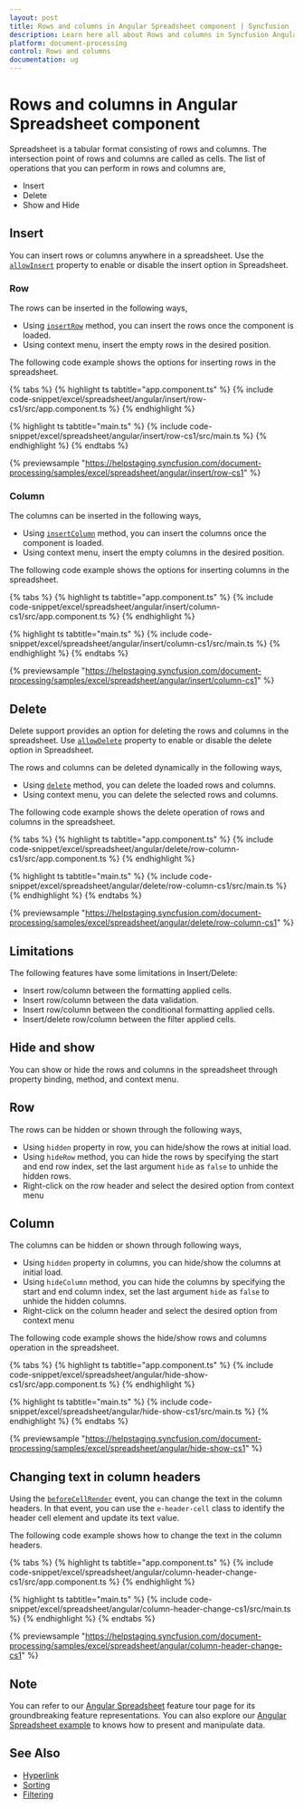 ```yaml
---
layout: post
title: Rows and columns in Angular Spreadsheet component | Syncfusion
description: Learn here all about Rows and columns in Syncfusion Angular Spreadsheet component of Syncfusion Essential JS 2 and more.
platform: document-processing
control: Rows and columns 
documentation: ug
---
```


# Rows and columns in Angular Spreadsheet component

Spreadsheet is a tabular format consisting of rows and columns. The intersection point of rows and columns are called as cells. The list of operations that you can perform in rows and columns are,

* Insert
* Delete
* Show and Hide

## Insert

You can insert rows or columns anywhere in a spreadsheet. Use the [`allowInsert`](https://ej2.syncfusion.com/angular/documentation/api/spreadsheet/#allowinsert) property to enable or disable the insert option in Spreadsheet.

### Row

The rows can be inserted in the following ways,

* Using [`insertRow`](https://ej2.syncfusion.com/angular/documentation/api/spreadsheet/#insertrow) method, you can insert the rows once the component is loaded.
* Using context menu, insert the empty rows in the desired position.

The following code example shows the options for inserting rows in the spreadsheet.

{% tabs %}
{% highlight ts tabtitle="app.component.ts" %}
{% include code-snippet/excel/spreadsheet/angular/insert/row-cs1/src/app.component.ts %}
{% endhighlight %}

{% highlight ts tabtitle="main.ts" %}
{% include code-snippet/excel/spreadsheet/angular/insert/row-cs1/src/main.ts %}
{% endhighlight %}
{% endtabs %}
  
{% previewsample "https://helpstaging.syncfusion.com/document-processing/samples/excel/spreadsheet/angular/insert/row-cs1" %}

### Column

The columns can be inserted in the following ways,

* Using [`insertColumn`](https://ej2.syncfusion.com/angular/documentation/api/spreadsheet/#insertcolumn) method, you can insert the columns once the component is loaded.
* Using context menu, insert the empty columns in the desired position.

The following code example shows the options for inserting columns in the spreadsheet.

{% tabs %}
{% highlight ts tabtitle="app.component.ts" %}
{% include code-snippet/excel/spreadsheet/angular/insert/column-cs1/src/app.component.ts %}
{% endhighlight %}

{% highlight ts tabtitle="main.ts" %}
{% include code-snippet/excel/spreadsheet/angular/insert/column-cs1/src/main.ts %}
{% endhighlight %}
{% endtabs %}
  
{% previewsample "https://helpstaging.syncfusion.com/document-processing/samples/excel/spreadsheet/angular/insert/column-cs1" %}

## Delete

Delete support provides an option for deleting the rows and columns in the spreadsheet. Use [`allowDelete`](https://ej2.syncfusion.com/angular/documentation/api/spreadsheet/#allowdelete) property to enable or disable the delete option in Spreadsheet.

The rows and columns can be deleted dynamically in the following ways,

* Using [`delete`](https://ej2.syncfusion.com/angular/documentation/api/spreadsheet/#delete) method, you can delete the loaded rows and columns.
* Using context menu, you can delete the selected rows and columns.

The following code example shows the delete operation of rows and columns in the spreadsheet.

{% tabs %}
{% highlight ts tabtitle="app.component.ts" %}
{% include code-snippet/excel/spreadsheet/angular/delete/row-column-cs1/src/app.component.ts %}
{% endhighlight %}

{% highlight ts tabtitle="main.ts" %}
{% include code-snippet/excel/spreadsheet/angular/delete/row-column-cs1/src/main.ts %}
{% endhighlight %}
{% endtabs %}
  
{% previewsample "https://helpstaging.syncfusion.com/document-processing/samples/excel/spreadsheet/angular/delete/row-column-cs1" %}

## Limitations

The following features have some limitations in Insert/Delete:

* Insert row/column between the formatting applied cells.
* Insert row/column between the data validation.
* Insert row/column between the conditional formatting applied cells.
* Insert/delete row/column between the filter applied cells.

## Hide and show

You can show or hide the rows and columns in the spreadsheet through property binding, method, and context menu.

## Row

The rows can be hidden or shown through the following ways,

* Using `hidden` property in row, you can hide/show the rows at initial load.
* Using `hideRow` method, you can hide the rows by specifying the start and end row index, set the last argument `hide` as `false` to unhide the hidden rows.
* Right-click on the row header and select the desired option from context menu

## Column

The columns can be hidden or shown through following ways,

* Using `hidden` property in columns, you can hide/show the columns at initial load.
* Using `hideColumn` method, you can hide the columns by specifying the start and end column index, set the last argument `hide` as `false` to unhide the hidden columns.
* Right-click on the column header and select the desired option from context menu

The following code example shows the hide/show rows and columns operation in the spreadsheet.

{% tabs %}
{% highlight ts tabtitle="app.component.ts" %}
{% include code-snippet/excel/spreadsheet/angular/hide-show-cs1/src/app.component.ts %}
{% endhighlight %}

{% highlight ts tabtitle="main.ts" %}
{% include code-snippet/excel/spreadsheet/angular/hide-show-cs1/src/main.ts %}
{% endhighlight %}
{% endtabs %}
  
{% previewsample "https://helpstaging.syncfusion.com/document-processing/samples/excel/spreadsheet/angular/hide-show-cs1" %}

## Changing text in column headers

Using the [`beforeCellRender`](https://ej2.syncfusion.com/angular/documentation/api/spreadsheet/#beforecellrender) event, you can change the text in the column headers. In that event, you can use the `e-header-cell` class to identify the header cell element and update its text value.

The following code example shows how to change the text in the column headers.

{% tabs %}
{% highlight ts tabtitle="app.component.ts" %}
{% include code-snippet/excel/spreadsheet/angular/column-header-change-cs1/src/app.component.ts %}
{% endhighlight %}

{% highlight ts tabtitle="main.ts" %}
{% include code-snippet/excel/spreadsheet/angular/column-header-change-cs1/src/main.ts %}
{% endhighlight %}
{% endtabs %}
  
{% previewsample "https://helpstaging.syncfusion.com/document-processing/samples/excel/spreadsheet/angular/column-header-change-cs1" %}

## Note

You can refer to our [Angular Spreadsheet](https://www.syncfusion.com/spreadsheet-editor-sdk/angular-spreadsheet-editor) feature tour page for its groundbreaking feature representations. You can also explore our [Angular Spreadsheet example](https://document.syncfusion.com/demos/spreadsheet-editor/angular/#/material3/spreadsheet/default) to knows how to present and manipulate data.

## See Also

* [Hyperlink](./link)
* [Sorting](./sort)
* [Filtering](./filter)